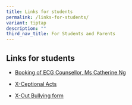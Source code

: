 ```yaml
---
title: Links for students
permalink: /links-for-students/
variant: tiptap
description: ""
third_nav_title: For Students and Parents
---
```

<h2>Links for students</h2>
<ul data-tight="true" class="tight">
<li>
<p><a href="https://go.gov.sg/ecg4xinmin" rel="noopener nofollow" target="_blank">Booking of ECG Counsellor, Ms Catherine Ng</a>
</p>
</li>
<li>
<p><a href="https://go.gov.sg/x-ceptionalacts" rel="noopener nofollow" target="_blank">X-Ceptional Acts</a>
</p>
</li>
<li>
<p><a href="https://go.gov.sg/x-outbullyingform" rel="noopener nofollow" target="_blank">X-Out Bullying form</a>
</p>
</li>
</ul>
<p></p>
